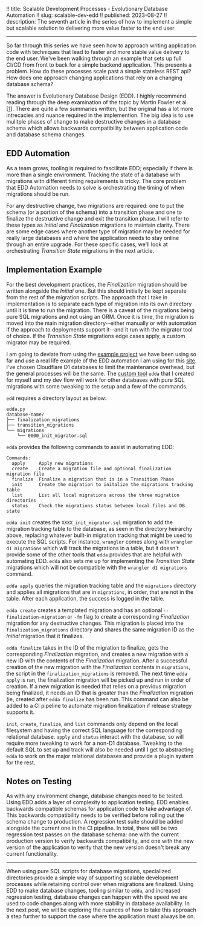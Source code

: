 !! title: Scalable Development Processes - Evolutionary Database Automation
!! slug: scalable-dev-edd
!! published: 2023-08-27
!! description: The seventh article in the series of how to implement a simple but scalable solution to delivering more value faster to the end user

---

So far through this series we have seen how to approach writing application code with techniques that lead to faster
and more stable value delivery to the end user. We've been walking through an example that sets up full CI/CD from front
to back for a simple backend application. This presents a problem. How do these processes scale past a simple stateless 
REST api? How does one approach changing applications that rely on a changing database schema?

The answer is Evolutionary Database Design (EDD). I highly recommend reading through the deep examination of the topic by
Martin Fowler et al. [[1](https://martinfowler.com/articles/evodb.html)]. There are quite a few summaries written, but
the original has a lot more intrecacies and nuance required in the implemention. The big idea is to use mulitple phases of
change to make destructive changes in a database schema which allows backwards compatibility between application code
and database schema changes.


## EDD Automation

As a team grows, tooling is required to fascilitate EDD; especially if there is more than a single environment. Tracking
the state of a database with migrations with different timing requirements is tricky. The core problem that EDD
Automation needs to solve is orchestrating the timing of when migrations should be run.

For any destructive change, two migrations are required: one to put the schema (or a portion of the schema) into a 
transition phase and one to finalize the destructive change and exit the transition phase. I will refer to these types
as _Initial_ and _Finalization_ migrations to maintain clarity. There are some edge cases where another type of
migration may be needed for really large databases and where the application needs to stay online through an entire
upgrade. For these specific cases, we'll look at orchestrating _Transition State_ migrations in the next article.


## Implementation Example

For the best development practices, the _Finalization_ migration should be written alongside the _Initial_ one. But this
should initially be kept separate from the rest of the migration scripts. The approach that I take in implementation is
to separate each type of migration into its own directory until it is time to run the migration. There is a caveat of
the migrations being pure SQL migrations and not using an ORM. Once it is time, the migration is moved into the main
migration directory--either manually or with automation if the approach to deployments support it--and it run with the
migrator tool of choice. If the _Transition State_ migrations edge cases apply, a custom migrator may be required.

I am going to deviate from using the [example project](https://github.com/joseph-flinn/scalable-dev-processes-example)
we have been using so far and use a real life example of the EDD automation I am using for this
[site](https://github.com/joseph-flinn/site). I've chosen Cloudflare D1 databases to limit the maintenance overhead, but
the general processes will be the same. The [custom tool](https://github.com/joseph-flinn/site/blob/main/data/databases/edda.py)
`edda` that I created for myself and my dev flow will work for other databases with pure SQL migrations with some
tweaking to the setup and a few of the commands.

`edd` requires a directory layout as below:

```
edda.py
database-name/
├── finalization_migrations
├── transition_migrations
└── migrations
    └── 0000_init_migrator.sql

```


`edda` provides the following commands to assist in automating EDD:

```
Commands:
  apply     Apply new migrations
  create    Create a migration file and optional finalization migration file
  finalize  Finalize a migration that is in a Transition Phase
  init      Create the migration to initalize the migrations tracking table
  list      List all local migrations across the three migration directories
  status    Check the migrations status between local files and DB state
```

`edda init` creates the `XXXX_init_migrator.sql` migration to add the migration tracking table to the database, as seen
in the directory heirarchy above, replacing whatever built-in migration tracking that might be used to execute the SQL
scripts. For instance, `wrangler` comes along with `wrangler d1 migrations` which will track the migrations in a table,
but it doesn't provide some of the other tools that `edda` provides that are helpful with automating EDD. `edda` also
sets me up for implementing the _Transition State_ migrations which will not be compatible with the `wrangler d1
migrations` command. 

`edda apply` queries the migration tracking table and the `migrations` directory and applies all migrations that are in
`migrations`, in order, that are not in the table. After each application, the success is logged in the table.

`edda create` creates a templated migration and has an optional `--finalization-migration` or `-fm` flag to create a
corresponding _Finalization_ migration for any destructive changes. This migration is placed into the
`finalization_migrations` directory and shares the same migration ID as the _Initial_ migration that it finalizes.

`edda finalize` takes in the ID of the migration to finalize, gets the corresponding _Finalization_ migration, and
creates a new migration with a new ID with the contents of the _Finalization_ migration. After a successful creation of
the new migration with the _Finalization_ contents in `migrations`, the script in the `finalization_migrations` is
removed. The next time `edda apply` is ran, the finalization migration will be picked up and run in order of creation.
If a new migration is needed that relies on a previous migration being finalized, it needs an ID that is greater than
the _Finalization_ migration (ie, created after `edda finalize` has been run. This command can also be added to a CI
pipeline to automate migration finalization if release strategy supports it.

`init`, `create`, `finalize`, and `list` commands only depend on the local filesystem and having the correct SQL
language for the corresponding relational database. `apply` and `status` interact with the database, so will require
more tweaking to work for a non-D1 database. Tweaking to the default SQL to set up and track will also be needed until I
get to abstracting `edda` to work on the major relational databases and provide a plugin system for the rest.


## Notes on Testing

As with any environment change, database changes need to be tested. Using EDD adds a layer of complexity to application
testing. EDD enables backwards compatible schemas for application code to take advantage of. This backwards
compatibility needs to be verified before rolling out the schema change to production. A regression test suite should be
added alongside the current one in the CI pipeline. In total, there will be two regression test passes on the database
schema: one with the current production version to verify backwards compatibility, and one with the new version of the
application to verify that the new version doesn't break any current functionality.

---

When using pure SQL scripts for database migrations, specialized directories provide a simple way of supporting scalable
development processes while retaining control over when migrations are finalized. Using EDD to make database changes,
tooling similar to `edda`, and increased regression testing, database changes can happen with the speed we are used to
code changes along with more stability in database availability. In the next post, we will be exploring the nuances of
how to take this approach a step further to support the case where the application must always be on.
